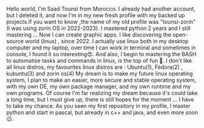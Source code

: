 Hello world, I'm Saad Tounsi from Morocco.  I already had another account, but I deleted it, and now I'm in my new fresh profile with my backed up projects.If you want to know ,the name of my old profile was "tounsi-zorin" (I was using zorin OS in 2022-2023).
I mastered python 2 years and I still mastering ... Now I can create graphic apps. I like discovering the open-source world (linux) , since 2022. I actually use linux both in my desktop computer and  my laptop, over time I can work in terminal and sometimes in console, I found it so interesting😍️. And also, I begin to mastering the BASH to automatise tasks and commands in linux, is the top of fun 🤩️.
I don't like all linux distros, my favourites linux distros are : Ubuntu(1), Fedora(2) , kubuntu(3) and zorin os(4) 
My dream is to make my future linux operating system, I plan to make an easier, more secure and stable operating system, with my own DE, my own package manager, and my own runtime and my own programs. Of course I'm far realizing my dream because it's could take a long time, but I must give up, there is still hopes for the moment ... I have to take my chance.
As you seen my first repository in my profile, I master python and start in pascal, but already in c++ and java, and even more soon 😉️.

  
